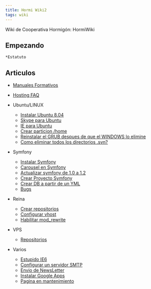 ```yaml
---
title: Hormi Wiki2
tags: wiki
---
```


Wiki de Cooperativa Hormigón: HormiWiki

Empezando
---------

    *Estatuto

Articulos
---------

-   [Manuales
    Formativos](/wiki/index.php?title=Manuales_Formativos "Manuales Formativos")

-   [Hosting FAQ](/wiki/index.php?title=Hosting_FAQ "Hosting FAQ")

-   Ubuntu/LINUX
    -   [Instalar Ubuntu
        8.04](/wiki/index.php?title=Instalar_Ubuntu_8.04 "Instalar Ubuntu 8.04")
    -   [Skype para
        Ubuntu](/wiki/index.php?title=Skype_para_Ubuntu "Skype para Ubuntu")
    -   [IE para
        Ubuntu](/wiki/index.php?title=IE_para_Ubuntu "IE para Ubuntu")
    -   [Crear particion
        /home](/wiki/index.php?title=Crear_particion_/home "Crear particion /home")
    -   [Reinstalar el GRUB despues de que el WINDOWS lo
        elimine](/wiki/index.php?title=Reinstalar_el_GRUB_despues_de_que_el_WINDOWS_lo_elimine "Reinstalar el GRUB despues de que el WINDOWS lo elimine")
    -   [Como eliminar todos los directorios
        .svn?](/wiki/index.php?title=Como_eliminar_todos_los_directorios_.svn%3F "Como eliminar todos los directorios .svn?")

-   Symfony
    -   [Instalar
        Symfony](/wiki/index.php?title=Instalar_Symfony "Instalar Symfony")
    -   [Carousel en
        Symfony](/wiki/index.php?title=Carousel_en_Symfony "Carousel en Symfony")
    -   [Actualizar symfony de 1.0 a
        1.2](/wiki/index.php?title=Actualizar_symfony_de_1.0_a_1.2 "Actualizar symfony de 1.0 a 1.2")
    -   [Crear Proyecto
        Symfony](/wiki/index.php?title=Crear_Proyecto_Symfony "Crear Proyecto Symfony")
    -   [Crear DB a partir de un
        YML](/wiki/index.php?title=Crear_DB_a_partir_de_un_YML "Crear DB a partir de un YML")
    -   [Bugs](/wiki/index.php?title=Bugs "Bugs")

-   Reina
    -   [Crear
        repositorios](/wiki/index.php?title=Crear_repositorios "Crear repositorios")
    -   [Configurar
        vhost](/wiki/index.php?title=Configurar_vhost "Configurar vhost")
    -   [Habilitar
        mod\_rewrite](/wiki/index.php?title=Habilitar_mod_rewrite "Habilitar mod rewrite")

-   VPS
    -   [Repositorios](/wiki/index.php?title=Repositorios "Repositorios")

-   Varios
    -   [Estupido
        IE6](/wiki/index.php?title=Estupido_IE6 "Estupido IE6")
    -   [Configurar un servidor
        SMTP](/wiki/index.php?title=Configurar_un_servidor_SMTP "Configurar un servidor SMTP")
    -   [Envio de
        NewsLetter](/wiki/index.php?title=Envio_de_NewsLetter "Envio de NewsLetter")
    -   [Instalar Google
        Apps](/wiki/index.php?title=Instalar_Google_Apps "Instalar Google Apps")
    -   [Pagina en
        mantenimiento](/wiki/index.php?title=Pagina_en_mantenimiento "Pagina en mantenimiento")

